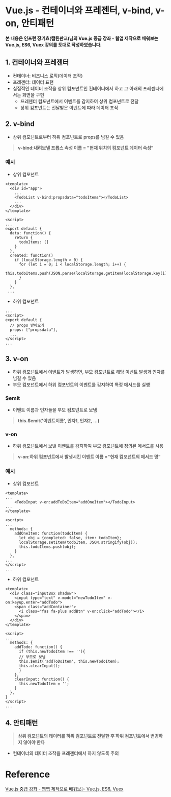 # Vue.js - 컨테이너와 프레젠터, v-bind, v-on, 안티패턴

**본 내용은 인프런 장기효(캡틴판교)님의 Vue.js 중급 강좌 - 웹앱 제작으로 배워보는 Vue.js, ES6, Vuex 강의를 토대로 작성하였습니다.**



## 1. 컨테이너와 프레젠터

* 컨테이너: 비즈니스 로직(데이터 조작)
* 프레젠터: 데이터 표현
* 실질적인 데이터 조작을 상위 컴포넌트인 컨테이너에서 하고 그 아래의 프레젠터에서는 화면을 구현
  * 프레젠터 컴포넌트에서 이벤트를 감지하여 상위 컴포넌트로 전달
  * 상위 컴포넌트는 전달받은 이벤트에 따라 데이터 조작



## 2. v-bind

* 상위 컴포넌트로부터 하위 컴포넌트로 props를 넘길 수 있음

> **v-bind:내려보낼 프롭스 속성 이름 = "현재 위치의 컴포넌트 데이터 속성"**



### 예시

* 상위 컴포넌트

```Vue
<template>
  <div id="app">
    ...
    <TodoList v-bind:propsdata="todoItems"></TodoList>
    ...
  </div>
</template>

<script>
...
export default {
  data: function() {
    return {
      todoItems: []
    }
  },
  created: function() 
    if (localStorage.length > 0) {
      for (let i = 0; i < localStorage.length; i++) {
          this.todoItems.push(JSON.parse(localStorage.getItem(localStorage.key(i))));
      }
    }
  },
 ...
```



* 하위 컴포넌트

```Vue
...
<script>
export default {
  // props 받아오기
  props: ["propsdata"],
  ...
</script>
...
```



## 3. v-on

* 하위 컴포넌트에서 이벤트가 발생하면, 부모 컴포넌트로 해당 이벤트 발생과 인자를 넘길 수 있음
* 부모 컴포넌트에서 하위 컴포넌트의 이벤트를 감지하여 특정 메서드를 실행



### $emit

* 이벤트 이름과 인자들을 부모 컴포넌트로 보냄

> **this.$emit('이벤트이름', 인자1, 인자2, ...)**



### v-on

* 하위 컴포넌트에서 보낸 이벤트를 감지하여 부모 컴포넌트에 정의된 메서드를 사용

> **v-on:하위 컴포넌트에서 발생시킨 이벤트 이름 ="현재 컴포넌트의 메서드 명"**



### 예시

* 상위 컴포넌트

```Vue
<template>
...
    <TodoInput v-on:addToDoItem="addOneItem"></TodoInput>
...
</template>

<script>
...
  methods: {
    addOneItem: function(todoItem) {
      let obj = {completed: false, item: todoItem};
      localStorage.setItem(todoItem, JSON.stringify(obj));
      this.todoItems.push(obj);
    }
  },
...
</script>
...
```



* 하위 컴포넌트

```Vue
<template>
  <div class="inputBox shadow">
    <input type="text" v-model="newTodoItem" v-on:keyup.enter="addTodo">
    <span class="addContainer">
      <i class="fas fa-plus addBtn" v-on:click="addTodo"></i>
    </span>
  </div>
</template>

<script>
...
  methods: {
    addTodo: function() {
      if (this.newTodoItem !== ''){
      // 부모로 보냄
      this.$emit('addToDoItem', this.newTodoItem);
      this.clearInput();
      }
    },
    clearInput: function() {
      this.newTodoItem = '';
    }
  },
}
</script>
...
```



## 4. 안티패턴

>  **상위 컴포넌트의 데이터를 하위 컴포넌트로 전달한 후 하위 컴포넌트에서 변경하지 않아야 한다**

* 컨테이너의 데이터 조작을 프레젠터에서 하지 않도록 주의




# Reference

[Vue.js 중급 강좌 - 웹앱 제작으로 배워보는 Vue.js, ES6, Vuex](https://www.inflearn.com/course/vue-pwa-vue-js-%EC%A4%91%EA%B8%89/dashboard)